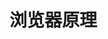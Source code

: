 # 浏览器原理

<Block1/>
<Block2/>
<Block3/>
<Block4/>
<Block5/>
<Block6/>
<Block7/>
<Block8/>
<Block9/>

<script setup>
import Block1 from "./block1.md"
import Block2 from "./block2.md"
import Block3 from "./block3.md"
import Block4 from "./block4.md"
import Block5 from "./block5.md"
import Block6 from "./block6.md"
import Block7 from "./block7.md"
import Block8 from "./block8.md"
import Block9 from "./block9.md"
</script>
